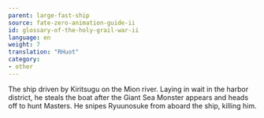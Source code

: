 ```yaml
---
parent: large-fast-ship
source: fate-zero-animation-guide-ii
id: glossary-of-the-holy-grail-war-ii
language: en
weight: 7
translation: "RHuot"
category:
- other
---
```


The ship driven by Kiritsugu on the Mion river. Laying in wait in the harbor district, he steals the boat after the Giant Sea Monster appears and heads off to hunt Masters. He snipes Ryuunosuke from aboard the ship, killing him.
